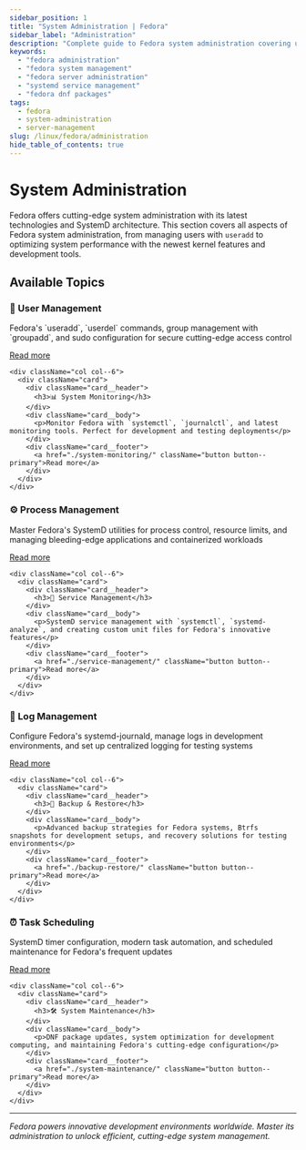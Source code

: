 ```yaml
---
sidebar_position: 1
title: "System Administration | Fedora"
sidebar_label: "Administration"
description: "Complete guide to Fedora system administration covering user management, monitoring, processes, services, logging, backups, scheduling, and maintenance."
keywords:
  - "fedora administration"
  - "fedora system management"
  - "fedora server administration"
  - "systemd service management"
  - "fedora dnf packages"
tags:
  - fedora
  - system-administration
  - server-management
slug: /linux/fedora/administration
hide_table_of_contents: true
---
```


# System Administration

Fedora offers cutting-edge system administration with its latest technologies and SystemD architecture. This section covers all aspects of Fedora system administration, from managing users with `useradd` to optimizing system performance with the newest kernel features and development tools.

## Available Topics

<div className="container">
  <div className="row">
    <div className="col col--6">
      <div className="card">
        <div className="card__header">
          <h3>👥 User Management</h3>
        </div>
        <div className="card__body">
          <p>Fedora's `useradd`, `userdel` commands, group management with `groupadd`, and sudo configuration for secure cutting-edge access control</p>
        </div>
        <div className="card__footer">
          <a href="./user-management/" className="button button--primary">Read more</a>
        </div>
      </div>
    </div>
    
    <div className="col col--6">
      <div className="card">
        <div className="card__header">
          <h3>📊 System Monitoring</h3>
        </div>
        <div className="card__body">
          <p>Monitor Fedora with `systemctl`, `journalctl`, and latest monitoring tools. Perfect for development and testing deployments</p>
        </div>
        <div className="card__footer">
          <a href="./system-monitoring/" className="button button--primary">Read more</a>
        </div>
      </div>
    </div>
  </div>

  <div className="row">
    <div className="col col--6">
      <div className="card">
        <div className="card__header">
          <h3>⚙️ Process Management</h3>
        </div>
        <div className="card__body">
          <p>Master Fedora's SystemD utilities for process control, resource limits, and managing bleeding-edge applications and containerized workloads</p>
        </div>
        <div className="card__footer">
          <a href="./process-management/" className="button button--primary">Read more</a>
        </div>
      </div>
    </div>
    
    <div className="col col--6">
      <div className="card">
        <div className="card__header">
          <h3>🔧 Service Management</h3>
        </div>
        <div className="card__body">
          <p>SystemD service management with `systemctl`, `systemd-analyze`, and creating custom unit files for Fedora's innovative features</p>
        </div>
        <div className="card__footer">
          <a href="./service-management/" className="button button--primary">Read more</a>
        </div>
      </div>
    </div>
  </div>

  <div className="row">
    <div className="col col--6">
      <div className="card">
        <div className="card__header">
          <h3>📝 Log Management</h3>
        </div>
        <div className="card__body">
          <p>Configure Fedora's systemd-journald, manage logs in development environments, and set up centralized logging for testing systems</p>
        </div>
        <div className="card__footer">
          <a href="./log-management/" className="button button--primary">Read more</a>
        </div>
      </div>
    </div>
    
    <div className="col col--6">
      <div className="card">
        <div className="card__header">
          <h3>💾 Backup & Restore</h3>
        </div>
        <div className="card__body">
          <p>Advanced backup strategies for Fedora systems, Btrfs snapshots for development setups, and recovery solutions for testing environments</p>
        </div>
        <div className="card__footer">
          <a href="./backup-restore/" className="button button--primary">Read more</a>
        </div>
      </div>
    </div>
  </div>

  <div className="row">
    <div className="col col--6">
      <div className="card">
        <div className="card__header">
          <h3>⏰ Task Scheduling</h3>
        </div>
        <div className="card__body">
          <p>SystemD timer configuration, modern task automation, and scheduled maintenance for Fedora's frequent updates</p>
        </div>
        <div className="card__footer">
          <a href="./task-scheduling/" className="button button--primary">Read more</a>
        </div>
      </div>
    </div>
    
    <div className="col col--6">
      <div className="card">
        <div className="card__header">
          <h3>🛠️ System Maintenance</h3>
        </div>
        <div className="card__body">
          <p>DNF package updates, system optimization for development computing, and maintaining Fedora's cutting-edge configuration</p>
        </div>
        <div className="card__footer">
          <a href="./system-maintenance/" className="button button--primary">Read more</a>
        </div>
      </div>
    </div>
  </div>
</div>

---

*Fedora powers innovative development environments worldwide. Master its administration to unlock efficient, cutting-edge system management.*